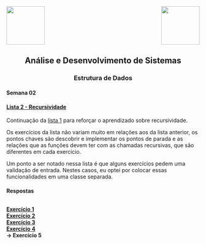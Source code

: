 <div>
  <img src="https://www.fateczl.edu.br/assets/logos/fatec-zl.png" height=100>
  <img src="https://www.fateczl.edu.br/assets/logos/novo-logo-colorido.png" align="right" height=100>
</div>

<h2 align="center">Análise e Desenvolvimento de Sistemas</h2>
<h3 align="center">Estrutura de Dados</h3>
<h4>Semana 02</h4>

<h4>
  
[Lista 2 - Recursividade](https://github.com/leo-gremes-ads/ED_S02_E01_Multiplicacao/blob/main/Recursividade%20Lista%202.pdf)
</h4>

Continuação da [lista 1](https://github.com/leo-gremes-ads/ED_S01_E01_Soma-Naturais/blob/main/Lista%201%20-%20Recursividade.pdf)
para reforçar o aprendizado sobre recursividade.

<p>Os exercícios da lista não variam muito em relações aos da lista anterior, os pontos chaves são descobrir e implementar os pontos de parada e as relações que as funções devem ter com as chamadas recursivas, que são diferentes em cada exercício.
<p>Um ponto a ser notado nessa lista é que alguns exercícios pedem uma validação de entrada. Nestes casos, eu optei por colocar essas funcionalidades em uma classe separada.

<h4>Respostas<br><br>
  
[Exercício 1](https://github.com/leo-gremes-ads/ED_S02_E01_Multiplicacao)<br>
[Exercício 2](https://github.com/leo-gremes-ads/ED_S02_E02_Resto)<br>
[Exercício 3](https://github.com/leo-gremes-ads/ED_S02_E03_Pares)<br>
[Exercício 4](https://github.com/leo-gremes-ads/ED_S02_E04_Fatorial-Duplo)<br>
-> Exercício 5<br>
</h4>
